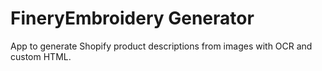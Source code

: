 # FineryEmbroidery Generator

App to generate Shopify product descriptions from images with OCR and custom HTML.